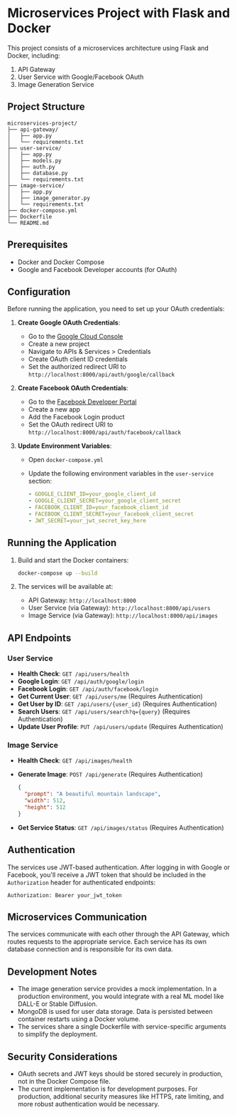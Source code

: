 # Microservices Project with Flask and Docker

This project consists of a microservices architecture using Flask and Docker, including:

1. API Gateway
2. User Service with Google/Facebook OAuth
3. Image Generation Service

## Project Structure

```
microservices-project/
├── api-gateway/
│   ├── app.py
│   └── requirements.txt
├── user-service/
│   ├── app.py
│   ├── models.py
│   ├── auth.py
│   ├── database.py
│   └── requirements.txt
├── image-service/
│   ├── app.py
│   ├── image_generator.py
│   └── requirements.txt
├── docker-compose.yml
├── Dockerfile
└── README.md
```

## Prerequisites

- Docker and Docker Compose
- Google and Facebook Developer accounts (for OAuth)

## Configuration

Before running the application, you need to set up your OAuth credentials:

1. **Create Google OAuth Credentials**:
   - Go to the [Google Cloud Console](https://console.cloud.google.com/)
   - Create a new project
   - Navigate to APIs & Services > Credentials
   - Create OAuth client ID credentials
   - Set the authorized redirect URI to `http://localhost:8000/api/auth/google/callback`

2. **Create Facebook OAuth Credentials**:
   - Go to the [Facebook Developer Portal](https://developers.facebook.com/)
   - Create a new app
   - Add the Facebook Login product
   - Set the OAuth redirect URI to `http://localhost:8000/api/auth/facebook/callback`

3. **Update Environment Variables**:
   - Open `docker-compose.yml`
   - Update the following environment variables in the `user-service` section:

     ```yaml
     - GOOGLE_CLIENT_ID=your_google_client_id
     - GOOGLE_CLIENT_SECRET=your_google_client_secret
     - FACEBOOK_CLIENT_ID=your_facebook_client_id
     - FACEBOOK_CLIENT_SECRET=your_facebook_client_secret
     - JWT_SECRET=your_jwt_secret_key_here
     ```

## Running the Application

1. Build and start the Docker containers:

   ```bash
   docker-compose up --build
   ```

2. The services will be available at:
   - API Gateway: `http://localhost:8000`
   - User Service (via Gateway): `http://localhost:8000/api/users`
   - Image Service (via Gateway): `http://localhost:8000/api/images`

## API Endpoints

### User Service

- **Health Check**: `GET /api/users/health`
- **Google Login**: `GET /api/auth/google/login`
- **Facebook Login**: `GET /api/auth/facebook/login`
- **Get Current User**: `GET /api/users/me` (Requires Authentication)
- **Get User by ID**: `GET /api/users/{user_id}` (Requires Authentication)
- **Search Users**: `GET /api/users/search?q={query}` (Requires Authentication)
- **Update User Profile**: `PUT /api/users/update` (Requires Authentication)

### Image Service

- **Health Check**: `GET /api/images/health`
- **Generate Image**: `POST /api/generate` (Requires Authentication)

  ```json
  {
    "prompt": "A beautiful mountain landscape",
    "width": 512,
    "height": 512
  }
  ```

- **Get Service Status**: `GET /api/images/status` (Requires Authentication)

## Authentication

The services use JWT-based authentication. After logging in with Google or Facebook, you'll receive a JWT token that should be included in the `Authorization` header for authenticated endpoints:

```
Authorization: Bearer your_jwt_token
```

## Microservices Communication

The services communicate with each other through the API Gateway, which routes requests to the appropriate service. Each service has its own database connection and is responsible for its own data.

## Development Notes

- The image generation service provides a mock implementation. In a production environment, you would integrate with a real ML model like DALL-E or Stable Diffusion.
- MongoDB is used for user data storage. Data is persisted between container restarts using a Docker volume.
- The services share a single Dockerfile with service-specific arguments to simplify the deployment.

## Security Considerations

- OAuth secrets and JWT keys should be stored securely in production, not in the Docker Compose file.
- The current implementation is for development purposes. For production, additional security measures like HTTPS, rate limiting, and more robust authentication would be necessary.
